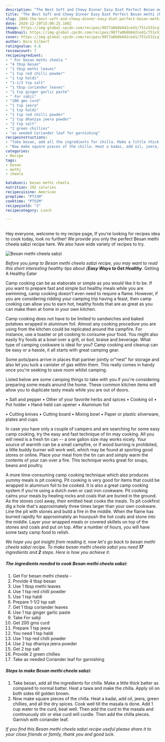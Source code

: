 ```yaml
---
description: "The Best Soft and Chewy Dinner Easy Diet Perfect Besan methi cheela sabzi"
title: "The Best Soft and Chewy Dinner Easy Diet Perfect Besan methi cheela sabzi"
slug: 2888-the-best-soft-and-chewy-dinner-easy-diet-perfect-besan-methi-cheela-sabzi
date: 2020-12-29T15:00:25.188Z
image: https://img-global.cpcdn.com/recipes/9077a0b8b842ce41/751x532cq70/besan-methi-cheela-sabzi-recipe-main-photo.jpg
thumbnail: https://img-global.cpcdn.com/recipes/9077a0b8b842ce41/751x532cq70/besan-methi-cheela-sabzi-recipe-main-photo.jpg
cover: https://img-global.cpcdn.com/recipes/9077a0b8b842ce41/751x532cq70/besan-methi-cheela-sabzi-recipe-main-photo.jpg
author: Dora Gilbert
ratingvalue: 4.8
reviewcount: 7
recipeingredient:
- " For besan methi cheela "
- "4 tbsp besan"
- "1 tbsp methi leaves"
- "1 tsp red chilli powder"
- "1 tsp haldi"
- "1-1/2 tsp salt"
- "1 tbsp coriander leaves"
- "1 tsp ginger garlic paste"
- " For sabji"
- "200 gms curd"
- "1 tsp jeera"
- "1 tsp haldi"
- "1 tsp red chilli powder"
- "2 tsp dhaniya jeera powder"
- "2 tsp salt"
- "2 green chillies"
- "as needed Coriander leaf for garnishing"
recipeinstructions:
- "Take besan, add all the ingredients for chilla. Make a little thick batter as compared to normal batter. Heat a tawa and make the chilla. Apply oil on both sides till golden brown."
- "Now make square pieces of the chilla. Heat a kadai, add oil, jeera, green chillies, and all the dry spices. Cook well till the masala is done. Add 1 cup water to the curd, beat well. Then add the curd to the masala and continuously stir or else curd will curdle. Then add the chilla pieces. Garnish with coriander leaf."
categories:
- Recipe
tags:
- besan
- methi
- cheela

katakunci: besan methi cheela 
nutrition: 292 calories
recipecuisine: American
preptime: "PT33M"
cooktime: "PT55M"
recipeyield: "3"
recipecategory: Lunch

---
```

<br>
Hey everyone, welcome to my recipe page, If you're looking for recipes idea to cook today, look no further! We provide you only the perfect Besan methi cheela sabzi recipe here. We also have wide variety of recipes to try.
<br>


![Besan methi cheela sabzi](https://img-global.cpcdn.com/recipes/9077a0b8b842ce41/751x532cq70/besan-methi-cheela-sabzi-recipe-main-photo.jpg)

<i>Before you jump to Besan methi cheela sabzi recipe, you may want to read this short interesting healthy tips about {<strong>Easy Ways to Get Healthy</strong>.</i>
Getting A Healthy Eater

    
Camp cooking can be as elaborate or simple as you would like it to be. If you want to prepare fast and simple but healthy meals while you are swimming, camp cooking doesn't even need to require a flame. However, if you are considering ridding your camping trip having a feast, then camp cooking can allow you to earn hot, healthy foods that are as great as you can make them at home in your own kitchen.

Camp cooking does not have to be limited to sandwiches and baked potatoes wrapped in aluminum foil.  Almost any cooking procedure you are using from the kitchen could be replicated around the campfire. For instance, use a toaster or pit cooking to consume your food. You might also easily fry foods at a bowl over a grill, or boil, braise and beverage. What type of camping cookware is ideal for you? Camp cooking and cleanup can be easy or a hassle, it all starts with great camping gear.

Some pots/pans arrive in places that partner jointly or"nest" for storage and also let you tuck a canister of gas within them. This really comes in handy once you're seeking to save room whilst camping.

Listed below are some camping things to take with you if you're considering preparing some meals around the home. These common kitchen items will allow you to duplicate tasty meals while you are out of doors.

• Salt and pepper
• Other of your favorite herbs and spices
• Cooking oil
• Pot holder
• Hand-held can opener
• Aluminum foil

• Cutting knives
• Cutting board
• Mixing bowl
• Paper or plastic silverware, plates and cups

In case you have only a couple of campers and are searching for some easy camp cooking, try the easy and fast technique of tin may cooking. All you will need is a fresh tin can -- a one gallon size may works nicely. Your source of warmth can be a small campfire, or if wood burning is prohibited, a little buddy burner will work well, which may be found at sporting good stores or online. Place your meal from the tin can and simply warm the contents of your can over a fire.  This technique works great for soups, beans and poultry.

A more time-consuming camp cooking technique which also produces yummy meals is pit cooking. Pit cooking is very good for items that could be wrapped in aluminum foil to be cooked.  It is also a great camp cooking system if you're using a dutch oven or cast iron cookware. Pit cooking calms your meals by heating rocks and coals that are buried in the ground. As the stones cool away, their emitted heat cooks the meals. To pit cookfirst dig a hole that's approximately three times larger than your own cookware. Line the pit with stones and build a fire in the middle. When the flame has burned rapidly for approximately an hourpush the hot coals and stone into the middle. Layer your wrapped meals or covered skillets on top of the stones and coals and put on top. After a number of hours, you will have some tasty camp food to relish.


<i>We hope you got insight from reading it, now let's go back to besan methi cheela sabzi recipe. To make besan methi cheela sabzi you need <strong>17</strong> ingredients and <strong>2</strong> steps. Here is how you achieve it.
</i>

##### The ingredients needed to cook Besan methi cheela sabzi:

1. Get  For besan methi cheela -
1. Provide 4 tbsp besan
1. Use 1 tbsp methi leaves
1. Use 1 tsp red chilli powder
1. Use 1 tsp haldi
1. Prepare 1-1/2 tsp salt
1. Get 1 tbsp coriander leaves
1. Use 1 tsp ginger garlic paste
1. Take  For sabji
1. Get 200 gms curd
1. Prepare 1 tsp jeera
1. You need 1 tsp haldi
1. Use 1 tsp red chilli powder
1. Use 2 tsp dhaniya jeera powder
1. Get 2 tsp salt
1. Provide 2 green chillies
1. Take as needed Coriander leaf for garnishing


##### Steps to make Besan methi cheela sabzi:

1. Take besan, add all the ingredients for chilla. Make a little thick batter as compared to normal batter. Heat a tawa and make the chilla. Apply oil on both sides till golden brown.
1. Now make square pieces of the chilla. Heat a kadai, add oil, jeera, green chillies, and all the dry spices. Cook well till the masala is done. Add 1 cup water to the curd, beat well. Then add the curd to the masala and continuously stir or else curd will curdle. Then add the chilla pieces. Garnish with coriander leaf.




<i>If you find this Besan methi cheela sabzi recipe useful please share it to your close friends or family, thank you and good luck.</i>
